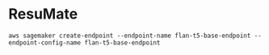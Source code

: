 # ResuMate

```
aws sagemaker create-endpoint --endpoint-name flan-t5-base-endpoint --endpoint-config-name flan-t5-base-endpoint
```
